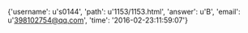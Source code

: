 {'username': u's0144', 'path': u'1153/1153.html', 'answer': u'B', 'email': u'398102754@qq.com', 'time': '2016-02-23:11:59:07'}